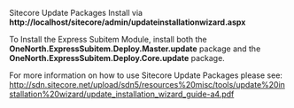 Sitecore Update Packages
Install via **http://localhost/sitecore/admin/updateinstallationwizard.aspx**

To Install the Express Subitem Module, install both the **OneNorth.ExpressSubitem.Deploy.Master.update** 
package and the **OneNorth.ExpressSubitem.Deploy.Core.update** package. 

For more information on how to use Sitecore Update Packages please see:
http://sdn.sitecore.net/upload/sdn5/resources%20misc/tools/update%20installation%20wizard/update_installation_wizard_guide-a4.pdf
